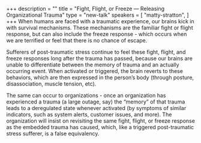 +++
description = ""
title = "Fight, Flight, or Freeze — Releasing Organizational Trauma"
type = "new-talk"
speakers = [
        "matty-stratton",
]
+++
When humans are faced with a traumatic experience, our brains kick in with survival mechanisms. These mechanisms are the familiar fight or flight response, but can also include the freeze response - which occurs when we are terrified or feel that there is no chance of escape.

Sufferers of post-traumatic stress continue to feel these fight, flight, and freeze responses long after the trauma has passed, because our brains are unable to differentiate between the memory of trauma and an actually occurring event. When activated or triggered, the brain reverts to these behaviors, which are then expressed in the person’s body (through posture, disassociation, muscle tension, etc).

The same can occur to organizations - once an organization has experienced a trauma (a large outage, say) the “memory” of that trauma leads to a deregulated state whenever activated (by symptoms of similar indicators, such as system alerts, customer issues, and more). The organization will insist on revisiting the same fight, flight, or freeze response as the embedded trauma has caused, which, like a triggered post-traumatic stress sufferer, is a false equivalency.